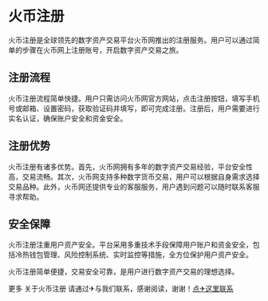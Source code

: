 # 火币注册

火币注册是全球领先的数字资产交易平台火币网推出的注册服务。用户可以通过简单的步骤在火币网上注册账号，开启数字资产交易之旅。

## 注册流程

火币注册流程简单快捷。用户只需访问火币网官方网站，点击注册按钮，填写手机号或邮箱、设置密码，获取验证码并填写，即可完成注册。注册后，用户需要进行实名认证，确保账户安全和资金安全。

## 注册优势

火币注册有诸多优势。首先，火币网拥有多年的数字资产交易经验，平台安全性高，交易流畅。其次，火币网支持多种数字货币交易，用户可以根据自身需求选择交易品种。此外，火币网还提供专业的客服服务，用户遇到问题可以随时联系客服寻求帮助。

## 安全保障

火币注册注重用户资产安全。平台采用多重技术手段保障用户账户和资金安全，包括冷热钱包管理、风险控制系统、实时监控等措施，全方位保护用户资产安全。

火币注册简单便捷，交易安全可靠，是用户进行数字资产交易的理想选择。

更多 关于火币注册 请通过✈与我们联系，感谢阅读，谢谢！[点✈这里联系](https://bbs.k02.cc)